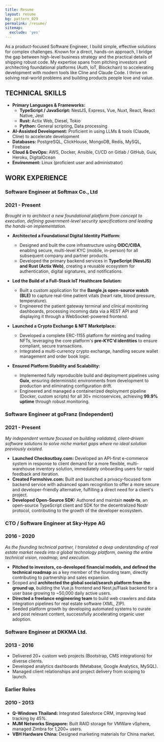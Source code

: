 ```yaml
---
title: Resume
layout: resume
bg: pattern_029
permalink: /resume/
sitemap:
  exclude: 'yes'
---
```


As a product-focused Software Engineer, I build simple, effective solutions for complex challenges. Known for a direct, hands-on approach, I bridge the gap between high-level business strategy and the practical details of shipping robust code. My expertise spans from pitching investors and architecting foundational platforms (Auth, IoT, Blockchain) to accelerating development with modern tools like Cline and Claude Code. I thrive on solving real-world problems and building products people love and value.

## TECHNICAL SKILLS

* **Primary Languages & Frameworks:**
    * **TypeScript / JavaScript:** NestJS, Express, Vue, Nuxt, React, React Native, Jest
    * **Rust:** Actix Web, Diesel, Tokio
    * **Python:** General scripting, Data processing
* **AI-Assisted Development:** Proficient in using LLMs & tools (Claude, Cline) to accelerate development
* **Databases:** PostgreSQL, ClickHouse, MongoDB, Redis, MySQL, Firebase
* **Cloud & DevOps:** AWS, Docker, Ansible, CI/CD on Gitlab / GitHub, Guix, Heroku, DigitalOcean
* **Environment:** Linux (proficient user and administrator)

## WORK EXPERIENCE

<div class="item-header">
    <h3>Software Engineer at Softmax Co., Ltd</h3>
    <h3>2021 - Present</h3>
</div>

*Brought in to architect a new foundational platform from concept to execution, defining government-level security specifications and leading the hands-on implementation.*

* **Architected a Foundational Digital Identity Platform:**
    * Designed and built the core infrastructure using **OIDC/CIBA**, enabling secure, multi-level KYC (mobile, in-person) for all subsequent company and partner products.
    * Developed the primary backend services in **TypeScript (NestJS) and Rust (Actix Web)**, creating a reusable ecosystem for authentication, digital signatures, and notifications.

* **Led the Build of a Full-Stack IoT Healthcare Solution:**
    * Built a custom application for the **Bangle.js open-source watch (BLE)** to capture real-time patient vitals (heart rate, blood pressure, temperature).
    * Engineered the patient gateway terminal and clinical monitoring dashboards, processing incoming data via a REST API and displaying it through a WebSocket-powered frontend.

* **Launched a Crypto Exchange & NFT Marketplace:**
    * Developed a complete ERC-1155 platform for minting and trading NFTs, leveraging the core platform's **pre-KYC'd identities** to ensure compliant, secure transactions.
    * Integrated a multi-currency crypto exchange, handling secure wallet management and order book logic.

* **Ensured Platform Stability and Scalability:**
    * Implemented fully reproducible build and deployment pipelines using **Guix**, ensuring deterministic environments from development to production and eliminating configuration drift.
    * Engineered and managed a containerized deployment pipeline (Docker, custom scripts) for all 30+ microservices, achieving **99.9% uptime** through robust monitoring.

<div class="item-header">
    <h3>Software Engineer at goFranz (Independent)</h3>
    <h3>2021 - Present</h3>
</div>

*My independent venture focused on building validated, client-driven software solutions to solve niche market gaps where no ideal solution previously existed.*

* **Launched Checkoutbay.com:** Developed an API-first e-commerce system in response to client demand for a more flexible, multi-warehouse inventory solution, immediately onboarding users for rapid feedback and iteration.
* **Created Formshive.com:** Built and launched a privacy-focused form backend service with advanced spam recognition to offer a more secure and developer-friendly alternative, fulfilling a direct need for a client's project.
* **Developed Open-Source SDK:** Authored and maintain **nostr-ts**, an open-source TypeScript client and SDK for the decentralized Nostr protocol, contributing to the growth of the developer ecosystem.

<div class="item-header">
    <h3>CTO / Software Engineer at Sky-Hype AG</h3>
    <h3>2016 - 2020</h3>
</div>

*As the founding technical partner, I translated a deep understanding of real estate market needs into a global technology platform, owning the entire technical vision, roadmap, and execution.*

* **Pitched to investors, co-developed financial models, and defined the technical roadmap** as a key member of the founding team, directly contributing to partnership and sales expansion.
* Scoped and **architected the global social/search platform from the ground up**, building the Vue.js frontend and Nest.js/Flask backend for a user base growing to ~50,000 daily active users.
* **Directed a freelance engineering team** to build web crawlers and data integration pipelines for real estate software (XML, ZIP).
* Seeded platform growth by developing automated systems to curate and post relevant content, successfully accelerating organic user adoption.

<div class="item-header">
    <h3>Software Engineer at DKKMA Ltd.</h3>
    <h3>2013 - 2016</h3>
</div>

* Delivered 20+ custom web projects (Bootstrap, CMS integrations) for diverse clients.
* Developed analytics dashboards (Metabase, Google Analytics, MySQL).
* Managed client relationships and project delivery from scoping to launch.

<div class="item-header">
    <h3>Earlier Roles</h3>
    <h3>2010 - 2013</h3>
</div>

* **Q-Windows Thailand:** Integrated Salesforce CRM, improving lead tracking by 45%.
* **MJM Networks Singapore:** Built RAID storage for VMWare vSphere, managed Zimbra for 1,200+ users.
* **VBH Hardware China:** Designed marketing materials for China market.

